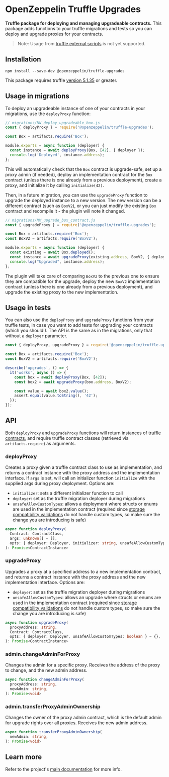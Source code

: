 # OpenZeppelin Truffle Upgrades

**Truffle package for deploying and managing upgradeable contracts.** This package adds functions to your truffle migrations and tests so you can deploy and upgrade proxies for your contracts.

> Note: Usage from [truffle external scripts](https://www.trufflesuite.com/docs/truffle/getting-started/writing-external-scripts) is not yet supported.

## Installation

```
npm install --save-dev @openzeppelin/truffle-upgrades
```

This package requires truffle [version 5.1.35](https://github.com/trufflesuite/truffle/releases/tag/v5.1.35) or greater.

## Usage in migrations

To deploy an upgradeable instance of one of your contracts in your migrations, use the `deployProxy` function:

```js
// migrations/NN_deploy_upgradeable_box.js
const { deployProxy } = require('@openzeppelin/truffle-upgrades');

const Box = artifacts.require('Box');

module.exports = async function (deployer) {
  const instance = await deployProxy(Box, [42], { deployer });
  console.log('Deployed', instance.address);
};
```

This will automatically check that the `Box` contract is upgrade-safe, set up a proxy admin (if needed), deploy an implementation contract for the `Box` contract (unless there is one already from a previous deployment), create a proxy, and initialize it by calling `initialize(42)`.

Then, in a future migration, you can use the `upgradeProxy` function to upgrade the deployed instance to a new version. The new version can be a different contract (such as `BoxV2`), or you can just modify the existing `Box` contract and recompile it - the plugin will note it changed.

```js
// migrations/MM_upgrade_box_contract.js
const { upgradeProxy } = require('@openzeppelin/truffle-upgrades');

const Box = artifacts.require('Box');
const BoxV2 = artifacts.require('BoxV2');

module.exports = async function (deployer) {
  const existing = await Box.deployed();
  const instance = await upgradeProxy(existing.address, BoxV2, { deployer });
  console.log("Upgraded", instance.address);
};
```

The plugin will take care of comparing `BoxV2` to the previous one to ensure they are compatible for the upgrade, deploy the new `BoxV2` implementation contract (unless there is one already from a previous deployment), and upgrade the existing proxy to the new implementation.

## Usage in tests

You can also use the `deployProxy` and `upgradeProxy` functions from your truffle tests, in case you want to add tests for upgrading your contracts (which you should!). The API is the same as in the migrations, only that without a `deployer` parameter.

```js
const { deployProxy, upgradeProxy } = require('@openzeppelin/truffle-upgrades');

const Box = artifacts.require('Box');
const BoxV2 = artifacts.require('BoxV2');

describe('upgrades', () => {
  it('works', async () => {
    const box = await deployProxy(Box, [42]);
    const box2 = await upgradeProxy(box.address, BoxV2);

    const value = await box2.value();
    assert.equal(value.toString(), '42');
  });
});
```

## API

Both `deployProxy` and `upgradeProxy` functions will return instances of [truffle contracts](https://www.trufflesuite.com/docs/truffle/reference/contract-abstractions), and require truffle contract classes (retrieved via `artifacts.require`) as arguments.

### deployProxy

Creates a proxy given a truffle contract class to use as implementation, and returns a contract instance with the proxy address and the implementation interface. If `args` is set, will call an initializer function `initialize` with the supplied args during proxy deployment. Options are:
- `initializer`: sets a different initializer function to call
- `deployer`: set as the truffle migration deployer during migrations
- `unsafeAllowCustomTypes`: allows a deployment where structs or enums are used in the implementation contract (required since [storage compatibility validations]((../../README.md#what-does-it-mean-for-an-implementation-to-be-compatible)) do not handle custom types, so make sure the change you are introducing is safe)


```ts
async function deployProxy(
  Contract: ContractClass,
  args: unknown[] = [],
  opts: { deployer: Deployer, initializer: string, unsafeAllowCustomTypes: boolean } = {},
): Promise<ContractInstance>
```

### upgradeProxy

Upgrades a proxy at a specified address to a new implementation contract, and returns a contract instance with the proxy address and the new implementation interface. Options are:
- `deployer`: set as the truffle migration deployer during migrations
- `unsafeAllowCustomTypes`: allows an upgrade where structs or enums are used in the implementation contract (required since [storage compatibility validations]((../../README.md#what-does-it-mean-for-an-implementation-to-be-compatible)) do not handle custom types, so make sure the change you are introducing is safe)

```ts
async function upgradeProxy(
  proxyAddress: string,
  Contract: ContractClass,
  opts: { deployer: Deployer, unsafeAllowCustomTypes: boolean } = {},
): Promise<ContractInstance>
```

### admin.changeAdminForProxy

Changes the admin for a specific proxy. Receives the address of the proxy to change, and the new admin address.

```ts
async function changeAdminForProxy(
  proxyAddress: string,
  newAdmin: string,
): Promise<void>
```

### admin.transferProxyAdminOwnership

Changes the owner of the proxy admin contract, which is the default admin for upgrade rights over all proxies. Receives the new admin address.

```ts
async function transferProxyAdminOwnership(
  newAdmin: string,
): Promise<void>
```

## Learn more

Refer to the project's [main documentation](../../README.md) for more info.
